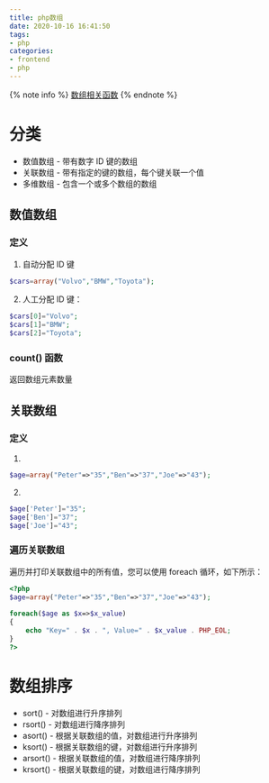 ```yaml
---
title: php数组
date: 2020-10-16 16:41:50
tags:
- php
categories: 
- frontend
- php
---
```

{% note info %}
[数组相关函数](https://www.runoob.com/php/php-ref-array.html)
{% endnote %}
# 分类
* 数值数组 - 带有数字 ID 键的数组
* 关联数组 - 带有指定的键的数组，每个键关联一个值
* 多维数组 - 包含一个或多个数组的数组
<!-- more -->

## 数值数组
### 定义
1. 自动分配 ID 键
```php
$cars=array("Volvo","BMW","Toyota");
```
2. 人工分配 ID 键：
```php
$cars[0]="Volvo";
$cars[1]="BMW";
$cars[2]="Toyota";
```

### count() 函数
返回数组元素数量

## 关联数组
### 定义
1. 
```php
$age=array("Peter"=>"35","Ben"=>"37","Joe"=>"43");
```
2. 
```php
$age['Peter']="35";
$age['Ben']="37";
$age['Joe']="43";
```
### 遍历关联数组
遍历并打印关联数组中的所有值，您可以使用 foreach 循环，如下所示：
```php
<?php
$age=array("Peter"=>"35","Ben"=>"37","Joe"=>"43");
 
foreach($age as $x=>$x_value)
{
    echo "Key=" . $x . ", Value=" . $x_value . PHP_EOL;
}
?>
```

# 数组排序
* sort() - 对数组进行升序排列
* rsort() - 对数组进行降序排列
* asort() - 根据关联数组的值，对数组进行升序排列
* ksort() - 根据关联数组的键，对数组进行升序排列
* arsort() - 根据关联数组的值，对数组进行降序排列
* krsort() - 根据关联数组的键，对数组进行降序排列

